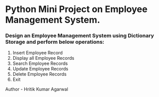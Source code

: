 # Python Mini Project on Employee Management System.

### Design an Employee Management System using Dictionary Storage and perform below operations:

1. Insert Employee Record
2. Display all Employee Records
3. Search Employee Records
4. Update Employee Records
5. Delete Employee Records
6. Exit

Author - Hritik Kumar Agarwal
